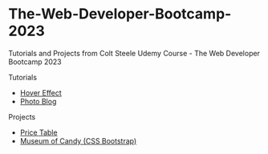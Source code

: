 # The-Web-Developer-Bootcamp-2023
Tutorials and Projects from Colt Steele Udemy Course - The Web Developer Bootcamp 2023

Tutorials
- [Hover Effect](https://github.com/restropiajr/The-Web-Developer-Bootcamp-2023/tree/master/Hover%20Effect%20Tutorial)
- [Photo Blog](https://github.com/restropiajr/The-Web-Developer-Bootcamp-2023/tree/master/Photo%20Blog%20Tutorial)

Projects
- [Price Table](https://github.com/restropiajr/The-Web-Developer-Bootcamp-2023/tree/master/Price%20Table%20Project)
- [Museum of Candy (CSS Bootstrap)](https://github.com/restropiajr/The-Web-Developer-Bootcamp-2023/tree/master/Museum%20Candy%20Project)
